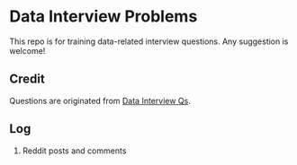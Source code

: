 # Data Interview Problems

This repo is for training data-related interview questions. Any suggestion is welcome!

## Credit

Questions are originated from [Data Interview Qs](https://www.interviewqs.com/).

## Log

1. Reddit posts and comments
